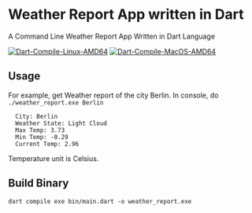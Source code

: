 Weather Report App written in Dart
==========================

A Command Line Weather Report App Written in Dart Language

[![Dart-Compile-Linux-AMD64](https://github.com/xros/weather_report_app/actions/workflows/dart-linux-amd64.yml/badge.svg)](https://github.com/xros/weather_report_app/actions/workflows/dart-linux-amd64.yml)
[![Dart-Compile-MacOS-AMD64](https://github.com/xros/weather_report_app/actions/workflows/dart-macos-amd64.yml/badge.svg)](https://github.com/xros/weather_report_app/actions/workflows/dart-macos-amd64.yml)

Usage
-----
For example, get Weather report of the city Berlin. In console, do `./weather_report.exe Berlin`

```
  City: Berlin
  Weather State: Light Cloud
  Max Temp: 3.73
  Min Temp: -0.29
  Current Temp: 2.96
```
Temperature unit is Celsius.

Build Binary
-----

`dart compile exe bin/main.dart -o weather_report.exe`

